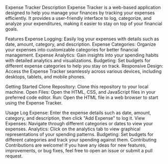 
Expense Tracker
Description
Expense Tracker is a web-based application designed to help you manage your finances by tracking your expenses efficiently. 
It provides a user-friendly interface to log, categorize, and analyze your expenditures, making it easier to stay on top of your financial goals.

Features
Expense Logging: Easily log your expenses with details such as date, amount, category, and description.
Expense Categories: Organize your expenses into customizable categories for better financial management.
Expense Analytics: Gain insights into your spending habits with detailed analytics and visualizations.
Budgeting: Set budgets for different expense categories to help you stay on track.
Responsive Design: Access the Expense Tracker seamlessly across various devices, including desktops, tablets, and mobile phones.

Getting Started
Clone Repository: Clone this repository to your local machine.
Open Files: Open the HTML, CSS, and JavaScript files in your preferred code editor.
Run: Open the HTML file in a web browser to start using the Expense Tracker.

Usage
Log Expense: Enter the expense details such as date, amount, category, and description, then click "Add Expense" to log it.
View Expenses: Navigate through different categories or dates to view your expenses.
Analytics: Click on the analytics tab to view graphical representations of your spending patterns.
Budgeting: Set budgets for different categories and track your spending against them.
Contributing
Contributions are welcome! If you have any ideas for new features, improvements, or bug fixes, feel free to open an issue or submit a pull request.

